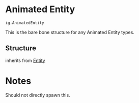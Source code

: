 # Animated Entity
`ig.AnimatedEntity`

This is the bare bone structure for any Animated Entity types.

## Structure
inherits from [Entity](/entities/entity.md)

# Notes
Should not directly spawn this.